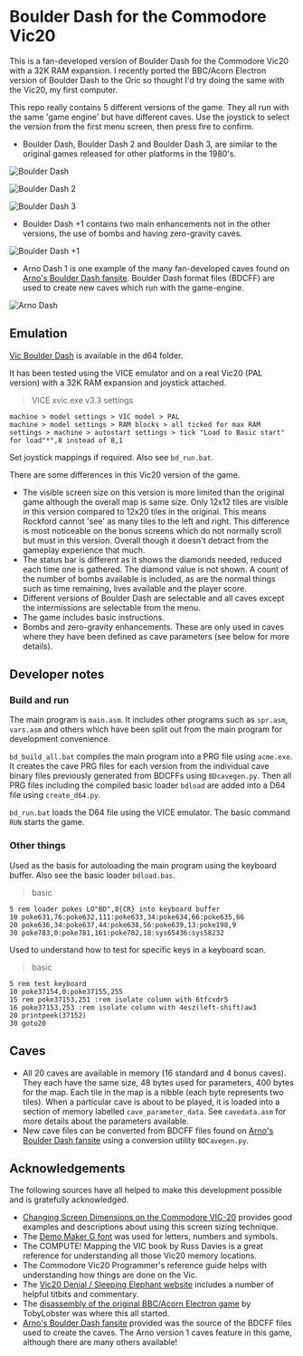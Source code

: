 # Boulder Dash for the Commodore Vic20
This is a fan-developed version of Boulder Dash for the Commodore Vic20 with a 32K RAM expansion.
I recently ported the BBC/Acorn Electron version of Boulder Dash to the Oric so thought I'd try doing the same with the Vic20, my first computer.

This repo really contains 5 different versions of the game. They all run with the same 'game engine' but have different caves. Use the joystick to select the version from the first menu screen, then press fire to confirm.

- Boulder Dash, Boulder Dash 2 and Boulder Dash 3, are similar to the original games released for other platforms in the 1980's.

![Boulder Dash](./docs/BD1.png)

![Boulder Dash 2](./docs/BD2.png)

![Boulder Dash 3](./docs/BD3.png)

- Boulder Dash +1 contains two main enhancements not in the other versions, the use of bombs and having zero-gravity caves.

![Boulder Dash +1](./docs/BDP1.png)

- Arno Dash 1 is one example of the many fan-developed caves found on [Arno's Boulder Dash fansite](https://www.boulder-dash.nl/). Boulder Dash format files (BDCFF) are used to create new caves which run with the game-engine.

![Arno Dash](./docs/AD1.png)

## Emulation
[Vic Boulder Dash](./d64/Vic20%20Boulder%20Dash.d64) is available in the d64 folder.

It has been tested using the VICE emulator and on a real Vic20 (PAL version) with a 32K RAM expansion and joystick attached.

> VICE xvic.exe v3.3 settings
```
machine > model settings > VIC model > PAL
machine > model settings > RAM blocks > all ticked for max RAM
settings > machine > autostart settings > tick "Load to Basic start" for load"*",8 instead of 8,1
```
Set joystick mappings if required. Also see `bd_run.bat`.

There are some differences in this Vic20 version of the game.
- The visible screen size on this version is more limited than the original game although the overall map is same size. Only 12x12 tiles are visible in this version compared to 12x20 tiles in the original. This means Rockford cannot 'see' as many tiles to the left and right. This difference is most noticeable on the bonus screens which do not normally scroll but must in this version. Overall though it doesn't detract from the gameplay experience that much.
- The status bar is different as it shows the diamonds needed, reduced each time one is gathered. The diamond value is not shown. A count of the number of bombs available is included, as are the normal things such as time remaining, lives available and the player score.
- Different versions of Boulder Dash are selectable and all caves except the intermissions are selectable from the menu.
- The game includes basic instructions.
- Bombs and zero-gravity enhancements. These are only used in caves where they have been defined as cave parameters (see below for more details).

## Developer notes

### Build and run
The main program is `main.asm`. It includes other programs such as `spr.asm`, `vars.asm` and others which have been split out from the main program for development convenience.

`bd_build_all.bat` compiles the main program into a PRG file using `acme.exe`. It creates the cave PRG files for each version from the individual cave binary files previously generated from BDCFFs using `BDcavegen.py`. Then all PRG files including the compiled basic loader `bdload` are added into a D64 file using `create_d64.py`.

`bd_run.bat` loads the D64 file using the VICE emulator. The basic command `RUN` starts the game.

### Other things
Used as the basis for autoloading the main program using the keyboard buffer. Also see the basic loader `bdload.bas`.
> basic
```
5 rem loader pokes LO"BD",8{CR} into keyboard buffer
10 poke631,76:poke632,111:poke633,34:poke634,66:poke635,66
20 poke636,34:poke637,44:poke638,56:poke639,13:poke198,9
30 poke783,0:poke781,161:poke782,18:sys65436:sys58232
```

Used to understand how to test for specific keys in a keyboard scan.
> basic
```
5 rem test keyboard
10 poke37154,0:poke37155,255
15 rem poke37153,251 :rem isolate column with 6tfcxdr5
16 poke37153,253 :rem isolate column with 4esz(left-shift)aw3
20 printpeek(37152)
30 goto20
```

## Caves
- All 20 caves are available in memory (16 standard and 4 bonus caves). They each have the same size, 48 bytes used for parameters, 400 bytes for the map. Each tile in the map is a nibble (each byte represents two tiles). When a particular cave is about to be played, it is loaded into a section of memory labelled `cave_parameter_data`. See `cavedata.asm` for more details about the parameters available. 
- New cave files can be converted from BDCFF files found on [Arno's Boulder Dash fansite](https://www.boulder-dash.nl/) using a conversion utility `BDCavegen.py`.

## Acknowledgements
The following sources have all helped to make this development possible and is gratefully acknowledged.
- [Changing Screen Dimensions on the Commodore VIC-20](https://techtinkering.com/articles/changing-screen-dimensions-on-the-commodore-vic-20/) provides good examples and descriptions about using this screen sizing technique.
- The [Demo Maker G font](https://home-2002.code-cop.org/c64/font_05.html) was used for letters, numbers and symbols.
- The COMPUTE! Mapping the VIC book by Russ Davies is a great reference for understanding all those Vic20 memory locations.
- The Commodore Vic20 Programmer's reference guide helps with understanding how things are done on the Vic.
- The [Vic20 Denial / Sleeping Elephant website](https://sleepingelephant.com/) includes a number of helpful titbits and commentary.
- The [disassembly of the original BBC/Acorn Electron game](https://github.com/TobyLobster/Boulderdash) by TobyLobster was where this all started.
- [Arno's Boulder Dash fansite](https://www.boulder-dash.nl/) provided was the source of the BDCFF files used to create the caves. The Arno version 1 caves feature in this game, although there are many others available!